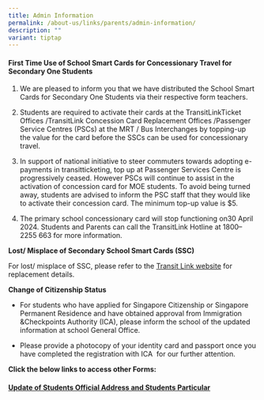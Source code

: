 ```yaml
---
title: Admin Information
permalink: /about-us/links/parents/admin-information/
description: ""
variant: tiptap
---
```

<h4><strong>First Time Use of School Smart Cards for Concessionary Travel for Secondary One Students</strong></h4>
<ol>
<li>
<p>We are pleased to inform you that we have distributed the School Smart
Cards for Secondary One Students via their respective form teachers.</p>
</li>
<li>
<p>Students are required to activate their cards at the TransitLinkTicket
Offices /TransitLink Concession Card Replacement Offices /Passenger Service
Centres (PSCs) at the MRT / Bus Interchanges by topping-up the value for
the card before the SSCs can be used for concessionary travel.</p>
</li>
<li>
<p>In support of national initiative to steer commuters towards adopting
e-payments in transitticketing, top up at Passenger Services Centre is
progressively ceased. However PSCs will continue to assist in the activation
of concession card for MOE students. To avoid being turned away, students
are advised to inform the PSC staff that they would like to activate their
concession card. The minimum top-up value is $5.</p>
</li>
<li>
<p>The primary school concessionary card will stop functioning on30 April
2024. Students and Parents can call the TransitLink Hotline at 1800–2255
663 for more information.</p>
</li>
</ol>
<p><strong>Lost/ Misplace of Secondary School Smart Cards (SSC)</strong>
</p>
<p>For lost/ misplace of SSC, please refer to the&nbsp;<a href="https://www.transitlink.com.sg/PSdetail.aspx?ty=art&amp;Id=49#8" rel="noopener noreferrer nofollow" target="_blank">Transit Link website</a>&nbsp;for
replacement details.</p>
<p><strong>Change of Citizenship Status</strong>
</p>
<ul>
<li>
<p>For students who have applied for Singapore Citizenship or Singapore Permanent
Residence and have obtained approval from Immigration &amp;Checkpoints
Authority (ICA), please inform the school of the updated information at
school General Office.</p>
</li>
<li>
<p>Please provide a photocopy of your identity card and passport once you
have completed the registration with ICA&nbsp; for our further attention.</p>
</li>
</ul>
<p><strong>Click the below links to access other Forms:</strong>
</p>
<h4><a href="/files/Update-of-Student-Official-Address.pdf" rel="noopener noreferrer nofollow" target="_blank">Update of Students Official Address and Students Particular</a></h4>
<p></p>